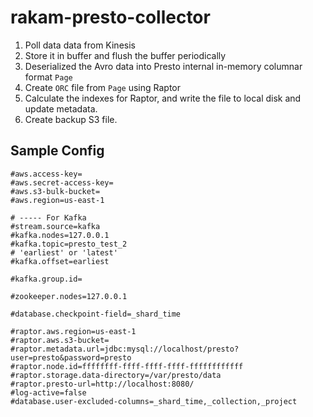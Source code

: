 # rakam-presto-collector

1. Poll data data from Kinesis
2. Store it in buffer and flush the buffer periodically
3. Deserialized the Avro data into Presto internal in-memory columnar format `Page`
4. Create `ORC` file from `Page` using Raptor
5. Calculate the indexes for Raptor, and write the file to local disk and update metadata.
6. Create backup S3 file.

## Sample Config
```
#aws.access-key=
#aws.secret-access-key=
#aws.s3-bulk-bucket=
#aws.region=us-east-1

# ----- For Kafka
#stream.source=kafka
#kafka.nodes=127.0.0.1
#kafka.topic=presto_test_2
# 'earliest' or 'latest'
#kafka.offset=earliest

#kafka.group.id=

#zookeeper.nodes=127.0.0.1

#database.checkpoint-field=_shard_time

#raptor.aws.region=us-east-1
#raptor.aws.s3-bucket=
#raptor.metadata.url=jdbc:mysql://localhost/presto?user=presto&password=presto
#raptor.node.id=ffffffff-ffff-ffff-ffff-ffffffffffff
#raptor.storage.data-directory=/var/presto/data
#raptor.presto-url=http://localhost:8080/
#log-active=false
#database.user-excluded-columns=_shard_time,_collection,_project
```
